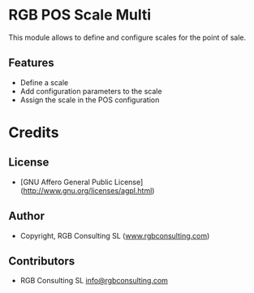 RGB POS Scale Multi
===================

This module allows to define and configure scales for the point of sale.

Features
--------

* Define a scale
* Add configuration parameters to the scale
* Assign the scale in the POS configuration


Credits
=======

License
-------

* [GNU Affero General Public License] (http://www.gnu.org/licenses/agpl.html)

Author
------

* Copyright, RGB Consulting SL (www.rgbconsulting.com)

Contributors
------------

* RGB Consulting SL <info@rgbconsulting.com>
